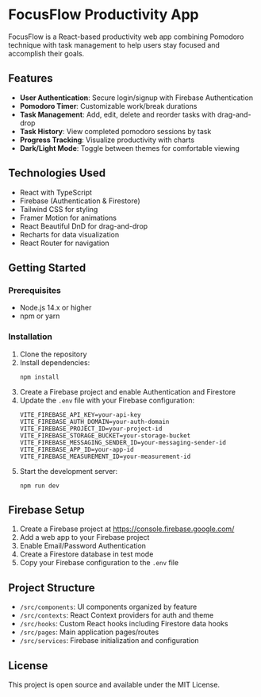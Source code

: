 # FocusFlow Productivity App

FocusFlow is a React-based productivity web app combining Pomodoro technique with task management to help users stay focused and accomplish their goals.

## Features

- **User Authentication**: Secure login/signup with Firebase Authentication
- **Pomodoro Timer**: Customizable work/break durations
- **Task Management**: Add, edit, delete and reorder tasks with drag-and-drop
- **Task History**: View completed pomodoro sessions by task
- **Progress Tracking**: Visualize productivity with charts
- **Dark/Light Mode**: Toggle between themes for comfortable viewing

## Technologies Used

- React with TypeScript
- Firebase (Authentication & Firestore)
- Tailwind CSS for styling
- Framer Motion for animations
- React Beautiful DnD for drag-and-drop
- Recharts for data visualization
- React Router for navigation

## Getting Started

### Prerequisites

- Node.js 14.x or higher
- npm or yarn

### Installation

1. Clone the repository
2. Install dependencies:
   ```
   npm install
   ```
3. Create a Firebase project and enable Authentication and Firestore
4. Update the `.env` file with your Firebase configuration:
   ```
   VITE_FIREBASE_API_KEY=your-api-key
   VITE_FIREBASE_AUTH_DOMAIN=your-auth-domain
   VITE_FIREBASE_PROJECT_ID=your-project-id
   VITE_FIREBASE_STORAGE_BUCKET=your-storage-bucket
   VITE_FIREBASE_MESSAGING_SENDER_ID=your-messaging-sender-id
   VITE_FIREBASE_APP_ID=your-app-id
   VITE_FIREBASE_MEASUREMENT_ID=your-measurement-id
   ```
5. Start the development server:
   ```
   npm run dev
   ```

## Firebase Setup

1. Create a Firebase project at https://console.firebase.google.com/
2. Add a web app to your Firebase project
3. Enable Email/Password Authentication
4. Create a Firestore database in test mode
5. Copy your Firebase configuration to the `.env` file

## Project Structure

- `/src/components`: UI components organized by feature
- `/src/contexts`: React Context providers for auth and theme
- `/src/hooks`: Custom React hooks including Firestore data hooks
- `/src/pages`: Main application pages/routes
- `/src/services`: Firebase initialization and configuration

## License

This project is open source and available under the MIT License.